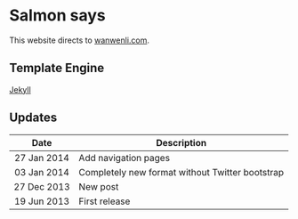Salmon says
=======
This website directs to [wanwenli.com](http://wanwenli.com).

## Template Engine
[Jekyll](http://jekyllrb.com/)

## Updates
Date | Description
|:---:| ---
27 Jan 2014 | Add navigation pages
03 Jan 2014 | Completely new format without Twitter bootstrap
27 Dec 2013 | New post
19 Jun 2013 | First release
